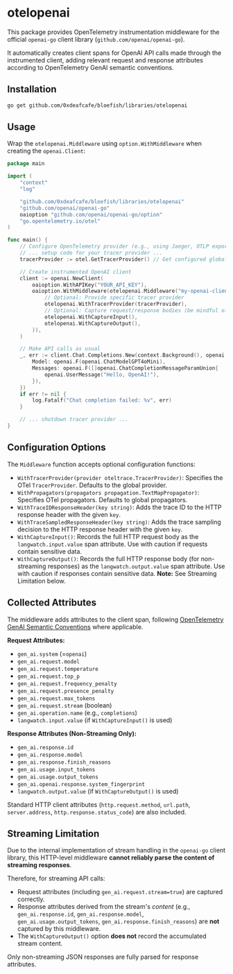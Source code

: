 # otelopenai

This package provides OpenTelemetry instrumentation middleware for the official `openai-go` client library (`github.com/openai/openai-go`).

It automatically creates client spans for OpenAI API calls made through the instrumented client, adding relevant request and response attributes according to OpenTelemetry GenAI semantic conventions.

## Installation

```bash
go get github.com/0xdeafcafe/bloefish/libraries/otelopenai
```

## Usage

Wrap the `otelopenai.Middleware` using `option.WithMiddleware` when creating the `openai.Client`:

```go
package main

import (
	"context"
	"log"

	"github.com/0xdeafcafe/bloefish/libraries/otelopenai"
	"github.com/openai/openai-go"
	oaioption "github.com/openai/openai-go/option"
	"go.opentelemetry.io/otel"
)

func main() {
	// Configure OpenTelemetry provider (e.g., using Jaeger, OTLP exporter)
	// ... setup code for your tracer provider ...
	tracerProvider := otel.GetTracerProvider() // Get configured global provider

	// Create instrumented OpenAI client
	client := openai.NewClient(
		oaioption.WithAPIKey("YOUR_API_KEY"),
		oaioption.WithMiddleware(otelopenai.Middleware("my-openai-client",
			// Optional: Provide specific tracer provider
			otelopenai.WithTracerProvider(tracerProvider),
			// Optional: Capture request/response bodies (be mindful of sensitive data)
			otelopenai.WithCaptureInput(),
			otelopenai.WithCaptureOutput(),
		)),
	)

	// Make API calls as usual
	_, err := client.Chat.Completions.New(context.Background(), openai.ChatCompletionNewParams{
		Model: openai.F(openai.ChatModelGPT4oMini),
		Messages: openai.F([]openai.ChatCompletionMessageParamUnion{
			openai.UserMessage("Hello, OpenAI!"),
		}),
	})
	if err != nil {
		log.Fatalf("Chat completion failed: %v", err)
	}

	// ... shutdown tracer provider ...
}

```

## Configuration Options

The `Middleware` function accepts optional configuration functions:

*   `WithTracerProvider(provider oteltrace.TracerProvider)`: Specifies the OTel `TracerProvider`. Defaults to the global provider.
*   `WithPropagators(propagators propagation.TextMapPropagator)`: Specifies OTel propagators. Defaults to global propagators.
*   `WithTraceIDResponseHeader(key string)`: Adds the trace ID to the HTTP response header with the given `key`.
*   `WithTraceSampledResponseHeader(key string)`: Adds the trace sampling decision to the HTTP response header with the given `key`.
*   `WithCaptureInput()`: Records the full HTTP request body as the `langwatch.input.value` span attribute. Use with caution if requests contain sensitive data.
*   `WithCaptureOutput()`: Records the full HTTP response body (for non-streaming responses) as the `langwatch.output.value` span attribute. Use with caution if responses contain sensitive data. **Note:** See Streaming Limitation below.

## Collected Attributes

The middleware adds attributes to the client span, following [OpenTelemetry GenAI Semantic Conventions](https://opentelemetry.io/docs/specs/semconv/gen-ai/general/) where applicable.

**Request Attributes:**

*   `gen_ai.system` (=`openai`)
*   `gen_ai.request.model`
*   `gen_ai.request.temperature`
*   `gen_ai.request.top_p`
*   `gen_ai.request.frequency_penalty`
*   `gen_ai.request.presence_penalty`
*   `gen_ai.request.max_tokens`
*   `gen_ai.request.stream` (boolean)
*   `gen_ai.operation.name` (e.g., `completions`)
*   `langwatch.input.value` (if `WithCaptureInput()` is used)

**Response Attributes (Non-Streaming Only):**

*   `gen_ai.response.id`
*   `gen_ai.response.model`
*   `gen_ai.response.finish_reasons`
*   `gen_ai.usage.input_tokens`
*   `gen_ai.usage.output_tokens`
*   `gen_ai.openai.response.system_fingerprint`
*   `langwatch.output.value` (if `WithCaptureOutput()` is used)

Standard HTTP client attributes (`http.request.method`, `url.path`, `server.address`, `http.response.status_code`) are also included.

## Streaming Limitation

Due to the internal implementation of stream handling in the `openai-go` client library, this HTTP-level middleware **cannot reliably parse the content of streaming responses**. 

Therefore, for streaming API calls:

*   Request attributes (including `gen_ai.request.stream=true`) are captured correctly.
*   Response attributes derived from the stream's *content* (e.g., `gen_ai.response.id`, `gen_ai.response.model`, `gen_ai.usage.output_tokens`, `gen_ai.response.finish_reasons`) are **not** captured by this middleware.
*   The `WithCaptureOutput()` option **does not** record the accumulated stream content.

Only non-streaming JSON responses are fully parsed for response attributes.

